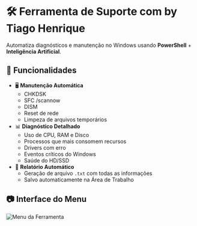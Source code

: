 # 🛠️ Ferramenta de Suporte com by Tiago Henrique

Automatiza diagnósticos e manutenção no Windows usando **PowerShell** + **Inteligência Artificial**.

## 📌 Funcionalidades
- 🖥️ **Manutenção Automática**
  - CHKDSK
  - SFC /scannow
  - DISM
  - Reset de rede
  - Limpeza de arquivos temporários
- 📊 **Diagnóstico Detalhado**
  - Uso de CPU, RAM e Disco
  - Processos que mais consomem recursos
  - Drivers com erro
  - Eventos críticos do Windows
  - Saúde do HD/SSD
- 📄 **Relatório Automático**
  - Geração de arquivo `.txt` com todas as informações
  - Salvo automaticamente na Área de Trabalho

## 📷 Interface do Menu
![Menu da Ferramenta](menu.png)

